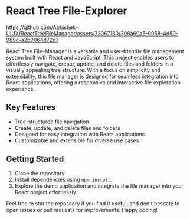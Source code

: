 # React Tree File-Explorer



https://github.com/Abhishek-UIUX/ReactTreeFileManager/assets/73067180/308a60a5-9058-4d59-989c-a269064d72d1



React Tree File-Manager is a versatile and user-friendly file management system built with React and JavaScript. This project enables users to effortlessly navigate, create, update, and delete files and folders in a visually appealing tree structure. With a focus on simplicity and extensibility, this file manager is designed for seamless integration into React applications, offering a responsive and interactive file exploration experience.

## Key Features
- Tree-structured file navigation
- Create, update, and delete files and folders
- Designed for easy integration with React applications
- Customizable and extensible for diverse use cases

## Getting Started
1. Clone the repository.
2. Install dependencies using `npm install`.
3. Explore the demo application and integrate the file manager into your React project effortlessly.

Feel free to star the repository if you find it useful, and don't hesitate to open issues or pull requests for improvements. Happy coding!
